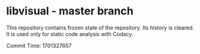 # libvisual - master branch

This repository contains frozen state of the repository.
Its history is cleared. It is used only for static code
analysis with Codacy.

Commit Time: 1701327657